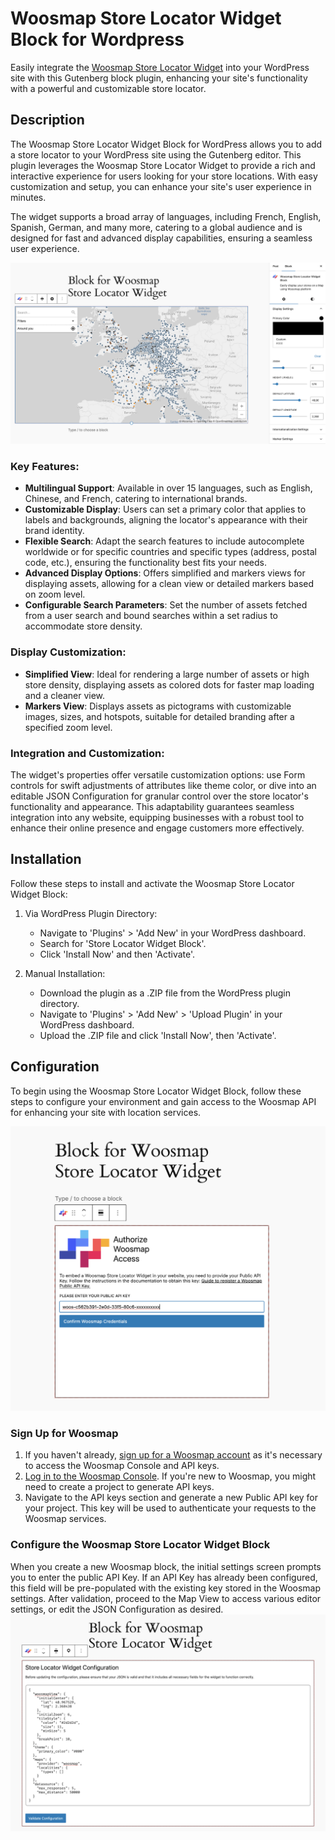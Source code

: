 # Woosmap Store Locator Widget Block for Wordpress

Easily integrate
the [Woosmap Store Locator Widget](https://developers.woosmap.com/products/widgets/store-locator-widget/quick-start/)
into your WordPress site with this Gutenberg block plugin, enhancing your site's functionality with a powerful and
customizable store locator.

## Description

The Woosmap Store Locator Widget Block for WordPress allows you to add a store locator to your WordPress site
using the Gutenberg editor. This plugin leverages the Woosmap Store Locator Widget to provide a rich and interactive
experience for users looking for your store locations. With easy customization and setup, you can enhance your site's
user experience in minutes.

The widget supports a broad array of languages, including French, English, Spanish, German, and many more,
catering to a global audience and is designed for fast and advanced display capabilities, ensuring a seamless user
experience.

![Block Preview](.wordpress-org/screenshot-1.png "Example of Woosmap Store Locator Widget block in the new WordPress editor")

### Key Features:

- **Multilingual Support**: Available in over 15 languages, such as English, Chinese, and French, catering to
  international brands.
- **Customizable Display**: Users can set a primary color that applies to labels and backgrounds, aligning the locator's
  appearance with their brand identity.
- **Flexible Search**: Adapt the search features to include autocomplete worldwide or for specific countries and
  specific types (address, postal code, etc.), ensuring the functionality best fits your needs.
- **Advanced Display Options**: Offers simplified and markers views for displaying assets, allowing for a clean view or
  detailed markers based on zoom level.
- **Configurable Search Parameters**: Set the number of assets fetched from a user search and bound searches within a
  set radius to accommodate store density.

### Display Customization:

- **Simplified View**: Ideal for rendering a large number of assets or high store density, displaying assets as colored
  dots for faster map loading and a cleaner view.
- **Markers View**: Displays assets as pictograms with customizable images, sizes, and hotspots, suitable for detailed
  branding after a specified zoom level.

### Integration and Customization:

The widget's properties offer versatile customization options: use Form controls for swift adjustments of attributes
like theme color, or dive into an editable JSON Configuration for granular control over the store locator's
functionality and appearance. This adaptability guarantees seamless integration into any website, equipping businesses
with a robust tool to enhance their online presence and engage customers more effectively.

## Installation

Follow these steps to install and activate the Woosmap Store Locator Widget Block:

1. Via WordPress Plugin Directory:
	- Navigate to 'Plugins' > 'Add New' in your WordPress dashboard.
	- Search for 'Store Locator Widget Block'.
	- Click 'Install Now' and then 'Activate'.

2. Manual Installation:
	- Download the plugin as a .ZIP file from the WordPress plugin directory.
	- Navigate to 'Plugins' > 'Add New' > 'Upload Plugin' in your WordPress dashboard.
	- Upload the .ZIP file and click 'Install Now', then 'Activate'.

## Configuration

To begin using the Woosmap Store Locator Widget Block, follow these steps to configure your environment and gain access
to the Woosmap API
for enhancing your site with location services.

![Block Configuration API Key](.wordpress-org/screenshot-3.png "Example of Woosmap Store Locator Widget block showing API Key field in the new WordPress editor")

### Sign Up for Woosmap

1. If you haven't already, [sign up for a Woosmap account](https://www.woosmap.com/sign_up/) as it's necessary to access
   the Woosmap Console and API keys.
2. [Log in to the Woosmap Console](https://console.woosmap.com/). If you're new to Woosmap, you might need to
   create a project to generate API keys.
3. Navigate to the API keys section and generate a new Public API key for your project. This key will be used to
   authenticate
   your requests to the Woosmap services.

### Configure the Woosmap Store Locator Widget Block

When you create a new Woosmap block, the initial settings screen prompts you to enter the public API Key. If an API Key
has already been configured, this field will be pre-populated with the existing key stored in the Woosmap settings.
After validation, proceed to the Map View to access various editor settings, or edit the JSON Configuration as desired.
![Block JSON Configuration](.wordpress-org/screenshot-2.png "Example of Woosmap Store Locator Widget block showing Editable JSON Configuration in the new WordPress editor")
